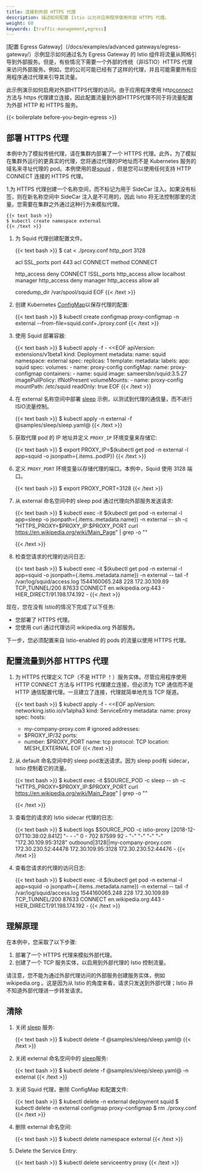 ```yaml
---
title: 连接到外部 HTTPS 代理
description: 描述如何配置 Istio 以允许应用程序使用外部 HTTPS 代理。
weight: 60
keywords: [traffic-management,egress]
---
```

[配置 Egress Gateway]（/docs/examples/advanced gateways/egress-gateway/）示例显示如何通过名为 Egress Gateway 的 Istio 组件将流量从网格引导到外部服务。但是，有些情况下需要一个外部的传统（非ISTIO）HTTPS 代理来访问外部服务。例如，您的公司可能已经有了这样的代理，并且可能需要所有应用程序通过代理来引导其流量。

此示例演示如何启用对外部HTTPS代理的访问。由于应用程序使用 http[connect](https://tools.ietf.org/html/rfc7231#section-4.3.6)方法与 https 代理建立连接，因此配置流量到外部HTTPS代理不同于将流量配置为外部 HTTP 和 HTTPS 服务。

{{< boilerplate before-you-begin-egress >}}

## 部署 HTTPS 代理

本例中为了模拟传统代理，请在集群内部署了一个 HTTPS 代理。此外，为了模拟在集群外运行的更真实的代理，您将通过代理的IP地址而不是 Kubernetes 服务的域名来寻址代理的 pod。本例使用的是[squid](http://www.squid-cache.org) ，但是您可以使用任何支持 HTTP CONNECT 连接的 HTTPS 代理。

1.为 HTTPS 代理创建一个名称空间，而不标记为用于 SideCar 注入。如果没有标签，则在新名称空间中 SideCar 注入是不可用的，因此 Istio 将无法控制那里的流量。您需要在集群之外通过这种行为来模拟代理。

    {{< text bash >}}
    $ kubectl create namespace external
    {{< /text >}}

1.  为 Squid 代理创建配置文件。

    {{< text bash >}}
    $ cat <<EOF > ./proxy.conf
    http_port 3128

    acl SSL_ports port 443
    acl CONNECT method CONNECT

    http_access deny CONNECT !SSL_ports
    http_access allow localhost manager
    http_access deny manager
    http_access allow all

    coredump_dir /var/spool/squid
    EOF
    {{< /text >}}

1.  创建 Kubernetes [ConfigMap](https://kubernetes.io/docs/tasks/configure-pod-container/configure-pod-configmap/)以保存代理的配置:

    {{< text bash >}}
    $ kubectl create configmap proxy-configmap -n external --from-file=squid.conf=./proxy.conf
    {{< /text >}}

1.  使用 Squid 部署容器:

    {{< text bash >}}
    $ kubectl apply -f - <<EOF
    apiVersion: extensions/v1beta1
    kind: Deployment
    metadata:
      name: squid
      namespace: external
    spec:
      replicas: 1
      template:
        metadata:
          labels:
            app: squid
        spec:
          volumes:
          - name: proxy-config
            configMap:
              name: proxy-configmap
          containers:
          - name: squid
            image: sameersbn/squid:3.5.27
            imagePullPolicy: IfNotPresent
            volumeMounts:
            - name: proxy-config
              mountPath: /etc/squid
              readOnly: true
    EOF
    {{< /text >}}

1.  在 external 名称空间中部署 [sleep]({{<github_tree>}}/samples/sleep) 示例，以测试到代理的通信量，而不进行ISIO流量控制。

    {{< text bash >}}
    $ kubectl apply -n external -f @samples/sleep/sleep.yaml@
    {{< /text >}}

1.  获取代理 pod 的 IP 地址并定义 `PROXY_IP` 环境变量来存储它:

    {{< text bash >}}
    $ export PROXY_IP=$(kubectl get pod -n external -l app=squid -o jsonpath={.items..podIP})
    {{< /text >}}

1.  定义 `PROXY_PORT` 环境变量以存储代理的端口。本例中，Squid 使用 3128 端口。

    {{< text bash >}}
    $ export PROXY_PORT=3128
    {{< /text >}}

1.  从 external 命名空间中的 sleep  pod 通过代理向外部服务发送请求:

    {{< text bash >}}
    $ kubectl exec -it $(kubectl get pod -n external -l app=sleep -o jsonpath={.items..metadata.name}) -n external -- sh -c "HTTPS_PROXY=$PROXY_IP:$PROXY_PORT curl https://en.wikipedia.org/wiki/Main_Page" | grep -o "<title>.*</title>"
    <title>Wikipedia, the free encyclopedia</title>
    {{< /text >}}

1.  检查您请求的代理的访问日志:

    {{< text bash >}}
    $ kubectl exec -it $(kubectl get pod -n external -l app=squid -o jsonpath={.items..metadata.name}) -n external -- tail -f /var/log/squid/access.log
    1544160065.248    228 172.30.109.89 TCP_TUNNEL/200 87633 CONNECT en.wikipedia.org:443 - HIER_DIRECT/91.198.174.192 -
    {{< /text >}}

现在，您在没有 Istio的情况下完成了以下任务:

* 您部署了 HTTPS 代理。
* 您使用 curl 通过代理访问 wikipedia.org 外部服务。

下一步，您必须配置来自 Istio-enabled 的 pods 的流量以使用 HTTPS 代理。

## 配置流量到外部 HTTPS 代理

1.  为 HTTPS 代理定义 TCP（不是 HTTP ！）服务实体。尽管应用程序使用 HTTP CONNECT 方法与 HTTPS 代理建立连接，但必须为 TCP 通信而不是 HTTP 通信配置代理。一旦建立了连接，代理就简单地充当 TCP 隧道。

    {{< text bash >}}
    $ kubectl apply -f - <<EOF
    apiVersion: networking.istio.io/v1alpha3
    kind: ServiceEntry
    metadata:
      name: proxy
    spec:
      hosts:
      - my-company-proxy.com # ignored
      addresses:
      - $PROXY_IP/32
      ports:
      - number: $PROXY_PORT
        name: tcp
        protocol: TCP
      location: MESH_EXTERNAL
    EOF
    {{< /text >}}

1.  从 default 命名空间中的 sleep pod发送请求。因为 sleep  pod有 sidecar，Istio 控制着它的流量。

    {{< text bash >}}
    $ kubectl exec -it $SOURCE_POD -c sleep -- sh -c "HTTPS_PROXY=$PROXY_IP:$PROXY_PORT curl https://en.wikipedia.org/wiki/Main_Page" | grep -o "<title>.*</title>"
    <title>Wikipedia, the free encyclopedia</title>
    {{< /text >}}

1.  查看您的请求的 Istio sidecar 代理的日志:

    {{< text bash >}}
    $ kubectl logs $SOURCE_POD -c istio-proxy
    [2018-12-07T10:38:02.841Z] "- - -" 0 - 702 87599 92 - "-" "-" "-" "-" "172.30.109.95:3128" outbound|3128||my-company-proxy.com 172.30.230.52:44478 172.30.109.95:3128 172.30.230.52:44476 -
    {{< /text >}}

1.  查看您请求的代理的访问日志:

    {{< text bash >}}
    $ kubectl exec -it $(kubectl get pod -n external -l app=squid -o jsonpath={.items..metadata.name}) -n external -- tail -f /var/log/squid/access.log
    1544160065.248    228 172.30.109.89 TCP_TUNNEL/200 87633 CONNECT en.wikipedia.org:443 - HIER_DIRECT/91.198.174.192 -
    {{< /text >}}

## 理解原理

在本例中，您采取了以下步骤:

1. 部署了一个 HTTPS 代理来模拟外部代理。
1. 创建了一个 TCP 服务实体，以启用到外部代理的 Istio 控制流量。

请注意，您不能为通过外部代理访问的外部服务创建服务实体，例如 wikipedia.org 。这是因为从 Istio 的角度来看，请求只发送到外部代理；Istio 并不知道外部代理进一步转发请求。

## 清除

1.  关闭 [sleep]({{<github_tree>}}/samples/sleep) 服务:

    {{< text bash >}}
    $ kubectl delete -f @samples/sleep/sleep.yaml@
    {{< /text >}}

1.  关闭 external 命名空间中的 [sleep]({{<github_tree>}}/samples/sleep)服务:

    {{< text bash >}}
    $ kubectl delete -f @samples/sleep/sleep.yaml@ -n external
    {{< /text >}}

1.  关闭 Squid 代理，删除 ConfigMap 和配置文件:

    {{< text bash >}}
    $ kubectl delete -n external deployment squid
    $ kubectl delete -n external configmap proxy-configmap
    $ rm ./proxy.conf
    {{< /text >}}

1.  删除 external 命名空间:

    {{< text bash >}}
    $ kubectl delete namespace external
    {{< /text >}}

1.  Delete the Service Entry:

    {{< text bash >}}
    $ kubectl delete serviceentry proxy
    {{< /text >}}
